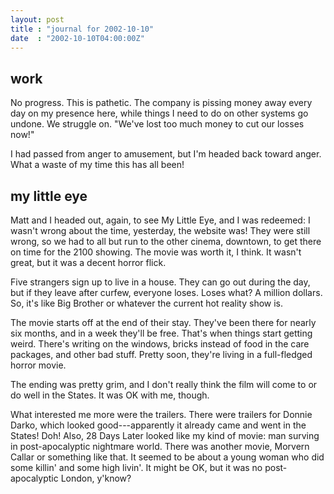```yaml
---
layout: post
title : "journal for 2002-10-10"
date  : "2002-10-10T04:00:00Z"
---
```



## work

No progress.  This is pathetic.  The company is pissing money away every day on my presence here, while things I need to do on other systems go undone.  We struggle on.  "We've lost too much money to cut our losses now!"

I had passed from anger to amusement, but I'm headed back toward anger.  What a waste of my time this has all been!

## my little eye

Matt and I headed out, again, to see My Little Eye, and I was redeemed:  I wasn't wrong about the time, yesterday, the website was!  They were still wrong, so we had to all but run to the other cinema, downtown, to get there on time for the 2100 showing.  The movie was worth it, I think.  It wasn't great, but it was a decent horror flick.

Five strangers sign up to live in a house.  They can go out during the day, but if they leave after curfew, everyone loses.  Loses what?  A million dollars. So, it's like Big Brother or whatever the current hot reality show is.

The movie starts off at the end of their stay.  They've been there for nearly six months, and in a week they'll be free.  That's when things start getting weird.  There's writing on the windows, bricks instead of food in the care packages, and other bad stuff.  Pretty soon, they're living in a full-fledged horror movie.

The ending was pretty grim, and I don't really think the film will come to or do well in the States.  It was OK with me, though. 

What interested me more were the trailers.  There were trailers for Donnie Darko, which looked good---apparently it already came and went in the States! Doh!  Also, 28 Days Later looked like my kind of movie:  man surving in post-apocalyptic nightmare world.  There was another movie, Morvern Callar or something like that.  It seemed to be about a young woman who did some killin' and some high livin'.  It might be OK, but it was no post-apocalyptic London, y'know?

